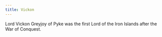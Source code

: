 ```yaml
---
title: Vickon
---
```


Lord Vickon Greyjoy of Pyke was the first Lord of the Iron Islands after the War of Conquest.


